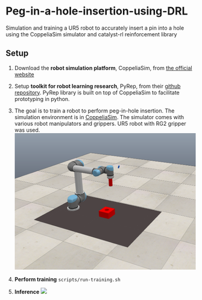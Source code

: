 # Peg-in-a-hole-insertion-using-DRL
Simulation and training a UR5 robot to accurately insert a pin into a hole using the CoppeliaSim simulator and catalyst-rl reinforcement library

## Setup
1. Download the **robot simulation platform**, CoppeliaSim, from [the official website](https://www.coppeliarobotics.com/downloads) 

2. Setup **toolkit for robot learning research**, PyRep, from their [github repository](https://github.com/stepjam/PyRep). PyRep library is built on top of CoppeliaSim to facilitate prototyping in python.

3. The goal is to train a robot to perform peg-in-hole insertion. The simulation environment is in [CoppeliaSim](https://www.coppeliarobotics.com). The simulator comes with various robot manipulators and grippers. UR5 robot with RG2 gripper was used.
   ![](./images/sim_env.png) 

4. **Perform training** 
   `scripts/run-training.sh`

5. **Inference**
![](./images/real_infer.gif)